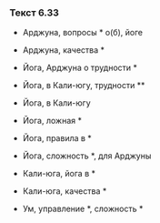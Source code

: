 ### Текст 6.33

- Арджуна, вопросы * о(б), йоге

- Арджуна, качества *

- Йога, Арджуна о трудности *

- Йога, в Кали-югу, трудности **

- Йога, в Кали-югу

- Йога, ложная *

- Йога, правила в *

- Йога, сложность *, для Арджуны

- Кали-юга, йога в *

- Кали-юга, качества *

- Ум, управление *, сложность *
	
